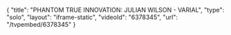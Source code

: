 {
    "title": "PHANTOM TRUE INNOVATION: JULIAN WILSON - VARIAL",
    "type": "solo",
    "layout": "iframe-static",
    "videoId": "6378345",
    "url": "\/tvpembed\/6378345"
}